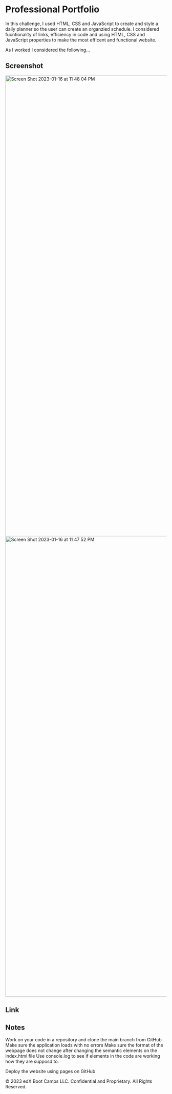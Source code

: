 # Professional Portfolio

In this challenge, I used HTML, CSS and JavaScript to create and style a daily planner so the user can create an organzied schedule.  I considered fucntionality of links, efficiency in code and using HTML, CSS and JavaScript properties to make the most efficent and functional website.

As I worked I considered the following...




## Screenshot

<img width="1440" alt="Screen Shot 2023-01-16 at 11 48 04 PM" src="https://user-images.githubusercontent.com/118941179/212839448-60e19f29-d4d4-4b83-8aac-93c658642c9c.png">
<img width="1440" alt="Screen Shot 2023-01-16 at 11 47 52 PM" src="https://user-images.githubusercontent.com/118941179/212839463-a9934587-93e3-4849-9e37-34b3f805fe72.png">

## Link



## Notes

Work on your code in a repository and clone the main branch from GitHub Make sure the application loads with no errors Make sure the format of the webpage does not change after changing the semantic elements on the index.html file Use console.log to see if elements in the code are working how they are supposd to.

Deploy the website using pages on GitHub

© 2023 edX Boot Camps LLC. Confidential and Proprietary. All Rights Reserved.
